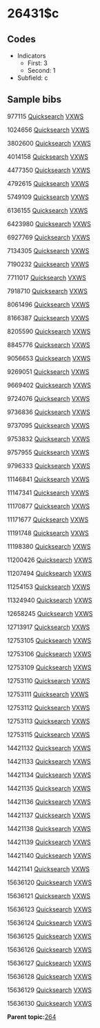 # 26431$c

## Codes

-   Indicators
    -   First: 3
    -   Second: 1
-   Subfield: c

## Sample bibs

977115 [Quicksearch](https://search.library.yale.edu/catalog/977115) [VXWS](http://prodorbis.library.yale.edu:7014/vxws/GetHoldingsService?bibId=977115)

1024656 [Quicksearch](https://search.library.yale.edu/catalog/1024656) [VXWS](http://prodorbis.library.yale.edu:7014/vxws/GetHoldingsService?bibId=1024656)

3802600 [Quicksearch](https://search.library.yale.edu/catalog/3802600) [VXWS](http://prodorbis.library.yale.edu:7014/vxws/GetHoldingsService?bibId=3802600)

4014158 [Quicksearch](https://search.library.yale.edu/catalog/4014158) [VXWS](http://prodorbis.library.yale.edu:7014/vxws/GetHoldingsService?bibId=4014158)

4477350 [Quicksearch](https://search.library.yale.edu/catalog/4477350) [VXWS](http://prodorbis.library.yale.edu:7014/vxws/GetHoldingsService?bibId=4477350)

4792615 [Quicksearch](https://search.library.yale.edu/catalog/4792615) [VXWS](http://prodorbis.library.yale.edu:7014/vxws/GetHoldingsService?bibId=4792615)

5749109 [Quicksearch](https://search.library.yale.edu/catalog/5749109) [VXWS](http://prodorbis.library.yale.edu:7014/vxws/GetHoldingsService?bibId=5749109)

6136155 [Quicksearch](https://search.library.yale.edu/catalog/6136155) [VXWS](http://prodorbis.library.yale.edu:7014/vxws/GetHoldingsService?bibId=6136155)

6423980 [Quicksearch](https://search.library.yale.edu/catalog/6423980) [VXWS](http://prodorbis.library.yale.edu:7014/vxws/GetHoldingsService?bibId=6423980)

6927769 [Quicksearch](https://search.library.yale.edu/catalog/6927769) [VXWS](http://prodorbis.library.yale.edu:7014/vxws/GetHoldingsService?bibId=6927769)

7134305 [Quicksearch](https://search.library.yale.edu/catalog/7134305) [VXWS](http://prodorbis.library.yale.edu:7014/vxws/GetHoldingsService?bibId=7134305)

7190232 [Quicksearch](https://search.library.yale.edu/catalog/7190232) [VXWS](http://prodorbis.library.yale.edu:7014/vxws/GetHoldingsService?bibId=7190232)

7711017 [Quicksearch](https://search.library.yale.edu/catalog/7711017) [VXWS](http://prodorbis.library.yale.edu:7014/vxws/GetHoldingsService?bibId=7711017)

7918710 [Quicksearch](https://search.library.yale.edu/catalog/7918710) [VXWS](http://prodorbis.library.yale.edu:7014/vxws/GetHoldingsService?bibId=7918710)

8061496 [Quicksearch](https://search.library.yale.edu/catalog/8061496) [VXWS](http://prodorbis.library.yale.edu:7014/vxws/GetHoldingsService?bibId=8061496)

8166387 [Quicksearch](https://search.library.yale.edu/catalog/8166387) [VXWS](http://prodorbis.library.yale.edu:7014/vxws/GetHoldingsService?bibId=8166387)

8205590 [Quicksearch](https://search.library.yale.edu/catalog/8205590) [VXWS](http://prodorbis.library.yale.edu:7014/vxws/GetHoldingsService?bibId=8205590)

8845776 [Quicksearch](https://search.library.yale.edu/catalog/8845776) [VXWS](http://prodorbis.library.yale.edu:7014/vxws/GetHoldingsService?bibId=8845776)

9056653 [Quicksearch](https://search.library.yale.edu/catalog/9056653) [VXWS](http://prodorbis.library.yale.edu:7014/vxws/GetHoldingsService?bibId=9056653)

9269051 [Quicksearch](https://search.library.yale.edu/catalog/9269051) [VXWS](http://prodorbis.library.yale.edu:7014/vxws/GetHoldingsService?bibId=9269051)

9669402 [Quicksearch](https://search.library.yale.edu/catalog/9669402) [VXWS](http://prodorbis.library.yale.edu:7014/vxws/GetHoldingsService?bibId=9669402)

9724076 [Quicksearch](https://search.library.yale.edu/catalog/9724076) [VXWS](http://prodorbis.library.yale.edu:7014/vxws/GetHoldingsService?bibId=9724076)

9736836 [Quicksearch](https://search.library.yale.edu/catalog/9736836) [VXWS](http://prodorbis.library.yale.edu:7014/vxws/GetHoldingsService?bibId=9736836)

9737095 [Quicksearch](https://search.library.yale.edu/catalog/9737095) [VXWS](http://prodorbis.library.yale.edu:7014/vxws/GetHoldingsService?bibId=9737095)

9753832 [Quicksearch](https://search.library.yale.edu/catalog/9753832) [VXWS](http://prodorbis.library.yale.edu:7014/vxws/GetHoldingsService?bibId=9753832)

9757955 [Quicksearch](https://search.library.yale.edu/catalog/9757955) [VXWS](http://prodorbis.library.yale.edu:7014/vxws/GetHoldingsService?bibId=9757955)

9796333 [Quicksearch](https://search.library.yale.edu/catalog/9796333) [VXWS](http://prodorbis.library.yale.edu:7014/vxws/GetHoldingsService?bibId=9796333)

11146841 [Quicksearch](https://search.library.yale.edu/catalog/11146841) [VXWS](http://prodorbis.library.yale.edu:7014/vxws/GetHoldingsService?bibId=11146841)

11147341 [Quicksearch](https://search.library.yale.edu/catalog/11147341) [VXWS](http://prodorbis.library.yale.edu:7014/vxws/GetHoldingsService?bibId=11147341)

11170877 [Quicksearch](https://search.library.yale.edu/catalog/11170877) [VXWS](http://prodorbis.library.yale.edu:7014/vxws/GetHoldingsService?bibId=11170877)

11171677 [Quicksearch](https://search.library.yale.edu/catalog/11171677) [VXWS](http://prodorbis.library.yale.edu:7014/vxws/GetHoldingsService?bibId=11171677)

11191748 [Quicksearch](https://search.library.yale.edu/catalog/11191748) [VXWS](http://prodorbis.library.yale.edu:7014/vxws/GetHoldingsService?bibId=11191748)

11198380 [Quicksearch](https://search.library.yale.edu/catalog/11198380) [VXWS](http://prodorbis.library.yale.edu:7014/vxws/GetHoldingsService?bibId=11198380)

11200426 [Quicksearch](https://search.library.yale.edu/catalog/11200426) [VXWS](http://prodorbis.library.yale.edu:7014/vxws/GetHoldingsService?bibId=11200426)

11207494 [Quicksearch](https://search.library.yale.edu/catalog/11207494) [VXWS](http://prodorbis.library.yale.edu:7014/vxws/GetHoldingsService?bibId=11207494)

11254153 [Quicksearch](https://search.library.yale.edu/catalog/11254153) [VXWS](http://prodorbis.library.yale.edu:7014/vxws/GetHoldingsService?bibId=11254153)

11324940 [Quicksearch](https://search.library.yale.edu/catalog/11324940) [VXWS](http://prodorbis.library.yale.edu:7014/vxws/GetHoldingsService?bibId=11324940)

12658245 [Quicksearch](https://search.library.yale.edu/catalog/12658245) [VXWS](http://prodorbis.library.yale.edu:7014/vxws/GetHoldingsService?bibId=12658245)

12713917 [Quicksearch](https://search.library.yale.edu/catalog/12713917) [VXWS](http://prodorbis.library.yale.edu:7014/vxws/GetHoldingsService?bibId=12713917)

12753105 [Quicksearch](https://search.library.yale.edu/catalog/12753105) [VXWS](http://prodorbis.library.yale.edu:7014/vxws/GetHoldingsService?bibId=12753105)

12753106 [Quicksearch](https://search.library.yale.edu/catalog/12753106) [VXWS](http://prodorbis.library.yale.edu:7014/vxws/GetHoldingsService?bibId=12753106)

12753109 [Quicksearch](https://search.library.yale.edu/catalog/12753109) [VXWS](http://prodorbis.library.yale.edu:7014/vxws/GetHoldingsService?bibId=12753109)

12753110 [Quicksearch](https://search.library.yale.edu/catalog/12753110) [VXWS](http://prodorbis.library.yale.edu:7014/vxws/GetHoldingsService?bibId=12753110)

12753111 [Quicksearch](https://search.library.yale.edu/catalog/12753111) [VXWS](http://prodorbis.library.yale.edu:7014/vxws/GetHoldingsService?bibId=12753111)

12753112 [Quicksearch](https://search.library.yale.edu/catalog/12753112) [VXWS](http://prodorbis.library.yale.edu:7014/vxws/GetHoldingsService?bibId=12753112)

12753113 [Quicksearch](https://search.library.yale.edu/catalog/12753113) [VXWS](http://prodorbis.library.yale.edu:7014/vxws/GetHoldingsService?bibId=12753113)

12753115 [Quicksearch](https://search.library.yale.edu/catalog/12753115) [VXWS](http://prodorbis.library.yale.edu:7014/vxws/GetHoldingsService?bibId=12753115)

14421132 [Quicksearch](https://search.library.yale.edu/catalog/14421132) [VXWS](http://prodorbis.library.yale.edu:7014/vxws/GetHoldingsService?bibId=14421132)

14421133 [Quicksearch](https://search.library.yale.edu/catalog/14421133) [VXWS](http://prodorbis.library.yale.edu:7014/vxws/GetHoldingsService?bibId=14421133)

14421134 [Quicksearch](https://search.library.yale.edu/catalog/14421134) [VXWS](http://prodorbis.library.yale.edu:7014/vxws/GetHoldingsService?bibId=14421134)

14421135 [Quicksearch](https://search.library.yale.edu/catalog/14421135) [VXWS](http://prodorbis.library.yale.edu:7014/vxws/GetHoldingsService?bibId=14421135)

14421136 [Quicksearch](https://search.library.yale.edu/catalog/14421136) [VXWS](http://prodorbis.library.yale.edu:7014/vxws/GetHoldingsService?bibId=14421136)

14421137 [Quicksearch](https://search.library.yale.edu/catalog/14421137) [VXWS](http://prodorbis.library.yale.edu:7014/vxws/GetHoldingsService?bibId=14421137)

14421138 [Quicksearch](https://search.library.yale.edu/catalog/14421138) [VXWS](http://prodorbis.library.yale.edu:7014/vxws/GetHoldingsService?bibId=14421138)

14421139 [Quicksearch](https://search.library.yale.edu/catalog/14421139) [VXWS](http://prodorbis.library.yale.edu:7014/vxws/GetHoldingsService?bibId=14421139)

14421140 [Quicksearch](https://search.library.yale.edu/catalog/14421140) [VXWS](http://prodorbis.library.yale.edu:7014/vxws/GetHoldingsService?bibId=14421140)

14421141 [Quicksearch](https://search.library.yale.edu/catalog/14421141) [VXWS](http://prodorbis.library.yale.edu:7014/vxws/GetHoldingsService?bibId=14421141)

15636120 [Quicksearch](https://search.library.yale.edu/catalog/15636120) [VXWS](http://prodorbis.library.yale.edu:7014/vxws/GetHoldingsService?bibId=15636120)

15636121 [Quicksearch](https://search.library.yale.edu/catalog/15636121) [VXWS](http://prodorbis.library.yale.edu:7014/vxws/GetHoldingsService?bibId=15636121)

15636123 [Quicksearch](https://search.library.yale.edu/catalog/15636123) [VXWS](http://prodorbis.library.yale.edu:7014/vxws/GetHoldingsService?bibId=15636123)

15636124 [Quicksearch](https://search.library.yale.edu/catalog/15636124) [VXWS](http://prodorbis.library.yale.edu:7014/vxws/GetHoldingsService?bibId=15636124)

15636125 [Quicksearch](https://search.library.yale.edu/catalog/15636125) [VXWS](http://prodorbis.library.yale.edu:7014/vxws/GetHoldingsService?bibId=15636125)

15636126 [Quicksearch](https://search.library.yale.edu/catalog/15636126) [VXWS](http://prodorbis.library.yale.edu:7014/vxws/GetHoldingsService?bibId=15636126)

15636127 [Quicksearch](https://search.library.yale.edu/catalog/15636127) [VXWS](http://prodorbis.library.yale.edu:7014/vxws/GetHoldingsService?bibId=15636127)

15636128 [Quicksearch](https://search.library.yale.edu/catalog/15636128) [VXWS](http://prodorbis.library.yale.edu:7014/vxws/GetHoldingsService?bibId=15636128)

15636129 [Quicksearch](https://search.library.yale.edu/catalog/15636129) [VXWS](http://prodorbis.library.yale.edu:7014/vxws/GetHoldingsService?bibId=15636129)

15636130 [Quicksearch](https://search.library.yale.edu/catalog/15636130) [VXWS](http://prodorbis.library.yale.edu:7014/vxws/GetHoldingsService?bibId=15636130)

**Parent topic:**[264](../../tags/264/264.md)

